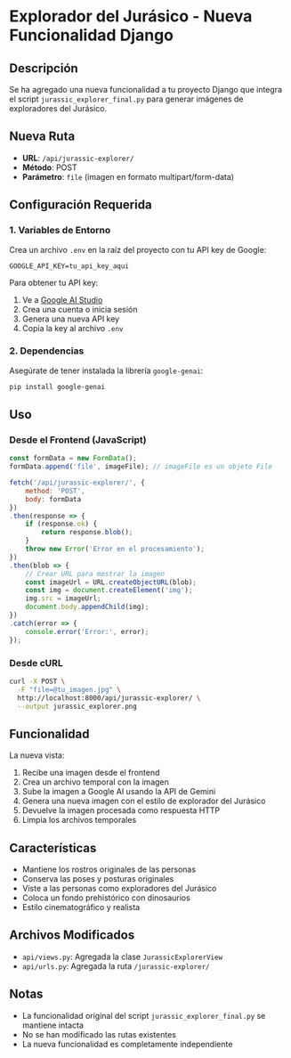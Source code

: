 # Explorador del Jurásico - Nueva Funcionalidad Django

## Descripción
Se ha agregado una nueva funcionalidad a tu proyecto Django que integra el script `jurassic_explorer_final.py` para generar imágenes de exploradores del Jurásico.

## Nueva Ruta
- **URL**: `/api/jurassic-explorer/`
- **Método**: POST
- **Parámetro**: `file` (imagen en formato multipart/form-data)

## Configuración Requerida

### 1. Variables de Entorno
Crea un archivo `.env` en la raíz del proyecto con tu API key de Google:

```env
GOOGLE_API_KEY=tu_api_key_aqui
```

Para obtener tu API key:
1. Ve a [Google AI Studio](https://aistudio.google.com/)
2. Crea una cuenta o inicia sesión
3. Genera una nueva API key
4. Copia la key al archivo `.env`

### 2. Dependencias
Asegúrate de tener instalada la librería `google-genai`:

```bash
pip install google-genai
```

## Uso

### Desde el Frontend (JavaScript)
```javascript
const formData = new FormData();
formData.append('file', imageFile); // imageFile es un objeto File

fetch('/api/jurassic-explorer/', {
    method: 'POST',
    body: formData
})
.then(response => {
    if (response.ok) {
        return response.blob();
    }
    throw new Error('Error en el procesamiento');
})
.then(blob => {
    // Crear URL para mostrar la imagen
    const imageUrl = URL.createObjectURL(blob);
    const img = document.createElement('img');
    img.src = imageUrl;
    document.body.appendChild(img);
})
.catch(error => {
    console.error('Error:', error);
});
```

### Desde cURL
```bash
curl -X POST \
  -F "file=@tu_imagen.jpg" \
  http://localhost:8000/api/jurassic-explorer/ \
  --output jurassic_explorer.png
```

## Funcionalidad
La nueva vista:
1. Recibe una imagen desde el frontend
2. Crea un archivo temporal con la imagen
3. Sube la imagen a Google AI usando la API de Gemini
4. Genera una nueva imagen con el estilo de explorador del Jurásico
5. Devuelve la imagen procesada como respuesta HTTP
6. Limpia los archivos temporales

## Características
- Mantiene los rostros originales de las personas
- Conserva las poses y posturas originales
- Viste a las personas como exploradores del Jurásico
- Coloca un fondo prehistórico con dinosaurios
- Estilo cinematográfico y realista

## Archivos Modificados
- `api/views.py`: Agregada la clase `JurassicExplorerView`
- `api/urls.py`: Agregada la ruta `/jurassic-explorer/`

## Notas
- La funcionalidad original del script `jurassic_explorer_final.py` se mantiene intacta
- No se han modificado las rutas existentes
- La nueva funcionalidad es completamente independiente
